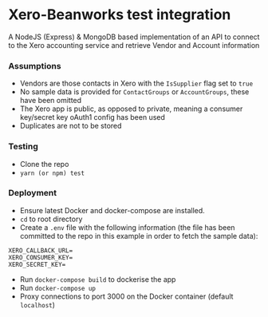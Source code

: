 # Xero-Beanworks test integration

A NodeJS (Express) & MongoDB based implementation of an API to connect to the Xero accounting service and retrieve Vendor and Account information

### Assumptions

- Vendors are those contacts in Xero with the `IsSupplier` flag set to `true`
- No sample data is provided for `ContactGroups` or `AccountGroups`, these have been omitted
- The Xero app is public, as opposed to private, meaning a consumer key/secret key oAuth1 config has been used
- Duplicates are not to be stored

### Testing

- Clone the repo
- `yarn (or npm) test`

### Deployment

- Ensure latest Docker and docker-compose are installed.
- `cd` to root directory
- Create a `.env` file with the following information (the file has been committed to the repo in this example in order to fetch the sample data):

```
XERO_CALLBACK_URL=
XERO_CONSUMER_KEY=
XERO_SECRET_KEY=
```

- Run `docker-compose build` to dockerise the app
- Run `docker-compose up`
- Proxy connections to port 3000 on the Docker container (default `localhost`)
